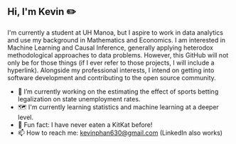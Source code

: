 ## Hi, I'm Kevin ✏️
I'm currently a student at UH Manoa, but I aspire to work in data analytics and use my background in Mathematics and Economics. 
I am interested in Machine Learning and Causal Inference, generally applying heterodox methodological approaches to data problems.
However, this GitHub will not only be for those things (if I ever refer to those projects, I will include a hyperlink). 
Alongside my professional interests, I intend on getting into software development and contributing to the open source community.

<!--
**kevinphan981/kevinphan981** is a ✨ _special_ ✨ repository because its `README.md` (this file) appears on your GitHub profile.

Here are some ideas to get you started:


- 🌱 I’m currently learning ...
- 👯 I’m looking to collaborate on ...
- 🤔 I’m looking for help with ...
- 💬 Ask me about ...
- 
- 😄 Pronouns: ...

-->
- 🔭 I’m currently working on the estimating the effect of sports betting legalization on state unemployment rates.
- 🗺️ I'm currently learning statistics and machine learning at a deeper level.
- 🍫 Fun fact: I have never eaten a KitKat before!
- 📫 How to reach me: kevinphan630@gmail.com (LinkedIn also works)
